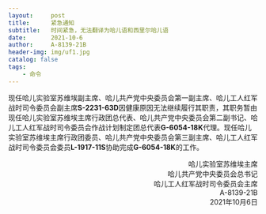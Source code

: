 ```yaml
---
layout:     post
title:      紧急通知
subtitle:   时间紧急，无法翻译为哈儿语和西里尔哈儿语
date:       2021-10-6
author:     A-8139-21B
header-img: img/uf1.jpg
catalog: false
tags:
    - 命令
---
```


现任哈儿实验室苏维埃副主席、哈儿共产党中央委员会第一副主席、哈儿工人红军战时司令委员会副主席**S-2231-63D**因健康原因无法继续履行其职责，其职务暂由现任哈儿实验室苏维埃主席行政团总代表、哈儿共产党中央委员会第二副书记、哈儿工人红军战时司令委员会作战计划制定团总代表**G-6054-18K**代理。现任哈儿实验室苏维埃主席行政团委员、哈儿共产党中央委员会第三副主席、哈儿工人红军战时司令委员会委员**L-1917-11S**协助完成**G-6054-18K**的工作。
<div style="text-align: right">哈儿实验室苏维埃主席<br>哈儿共产党中央委员会总书记<br>哈儿工人红军战时司令委员会主席<br>A-8139-21B<br>2021年10月6日</div>
